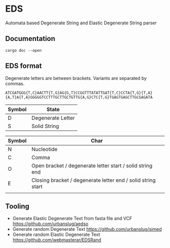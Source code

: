 # EDS
Automata based Degenerate String and Elastic Degenerate String parser


## Documentation

```
cargo doc --open
```

## EDS format

Degenerate letters are between brackets.
Variants are separated by commas.

```
ATCGATGGG{T,C}AACTT{T,G}AG{G,T}CCGGTTTATATTGAT{T,C}CCTA{T,G}{T,A}{A,T}A{T,A}GGGGGTCCTTTGCTTGCTGTTG{A,G}CTC{T,G}TGAGTGAGCTTGCGAGATA
```

| Symbol | State             |
|--------|-------------------|
| D      | Degenerate Letter |
| S      | Solid String      |

| Symbol | Char                                                         |
|--------|--------------------------------------------------------------|
| N      | Nucleotide                                                   |
| C      | Comma                                                        |
| O      | Open bracket / degenerate letter start / solid string end    |
| E      | Closing bracket / degenerate letter end / solid string start |
|        |                                                              |

## Tooling

- Generate Elastic Degenerate Text from fasta file and VCF https://github.com/urbanslug/aedso
- Generate random Degenerate Text https://github.com/urbanslug/simed
- Generate random Elastic Degenerate Text https://github.com/webmasterar/EDSRand
